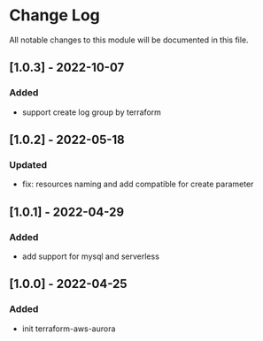 # Change Log

All notable changes to this module will be documented in this file.

## [1.0.3] - 2022-10-07

### Added

- support create log group by terraform

## [1.0.2] - 2022-05-18

### Updated

- fix: resources naming and add compatible for create parameter

## [1.0.1] - 2022-04-29

### Added

- add support for mysql and serverless

## [1.0.0] - 2022-04-25

### Added

- init terraform-aws-aurora
